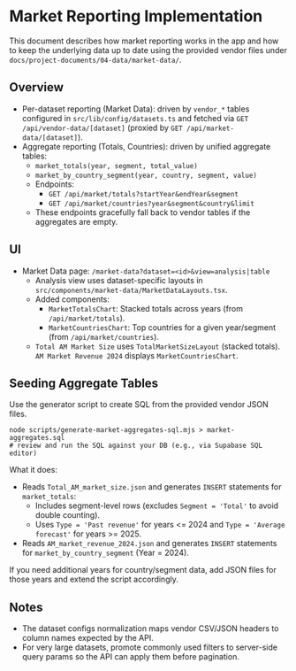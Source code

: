 # Market Reporting Implementation

This document describes how market reporting works in the app and how to keep the underlying data up to date using the provided vendor files under `docs/project-documents/04-data/market-data/`.

## Overview

- Per-dataset reporting (Market Data): driven by `vendor_*` tables configured in `src/lib/config/datasets.ts` and fetched via `GET /api/vendor-data/[dataset]` (proxied by `GET /api/market-data/[dataset]`).
- Aggregate reporting (Totals, Countries): driven by unified aggregate tables:
  - `market_totals(year, segment, total_value)`
  - `market_by_country_segment(year, country, segment, value)`
  - Endpoints:
    - `GET /api/market/totals?startYear&endYear&segment`
    - `GET /api/market/countries?year&segment&country&limit`
  - These endpoints gracefully fall back to vendor tables if the aggregates are empty.

## UI

- Market Data page: `/market-data?dataset=<id>&view=analysis|table`
  - Analysis view uses dataset-specific layouts in `src/components/market-data/MarketDataLayouts.tsx`.
  - Added components:
    - `MarketTotalsChart`: Stacked totals across years (from `/api/market/totals`).
    - `MarketCountriesChart`: Top countries for a given year/segment (from `/api/market/countries`).
  - `Total AM Market Size` uses `TotalMarketSizeLayout` (stacked totals). `AM Market Revenue 2024` displays `MarketCountriesChart`.

## Seeding Aggregate Tables

Use the generator script to create SQL from the provided vendor JSON files.

```
node scripts/generate-market-aggregates-sql.mjs > market-aggregates.sql
# review and run the SQL against your DB (e.g., via Supabase SQL editor)
```

What it does:
- Reads `Total_AM_market_size.json` and generates `INSERT` statements for `market_totals`:
  - Includes segment-level rows (excludes `Segment = 'Total'` to avoid double counting).
  - Uses `Type = 'Past revenue'` for years <= 2024 and `Type = 'Average forecast'` for years >= 2025.
- Reads `AM_market_revenue_2024.json` and generates `INSERT` statements for `market_by_country_segment` (Year = 2024).

If you need additional years for country/segment data, add JSON files for those years and extend the script accordingly.

## Notes

- The dataset configs normalization maps vendor CSV/JSON headers to column names expected by the API.
- For very large datasets, promote commonly used filters to server-side query params so the API can apply them before pagination.

